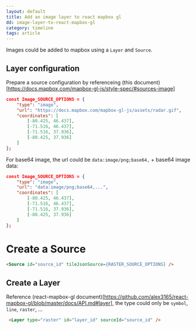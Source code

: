 ```yaml
---
layout: default
title: Add an image layer to react mapbox gl
dd: image-layer-to-react-mapbox-gl
category: timeline
tags: article
---
```


Images could be added to mapbox using a `Layer` and `Source`.

## Layer configuration
Prepare a source configuration by referenceing (this document)[https://docs.mapbox.com/mapbox-gl-js/style-spec/#sources-image]

```json
const Image_SOURCE_OPTIONS = {
    "type": "image",
    "url": "https://docs.mapbox.com/mapbox-gl-js/assets/radar.gif",
    "coordinates": [
        [-80.425, 46.437],
        [-71.516, 46.437],
        [-71.516, 37.936],
        [-80.425, 37.936]
    ] 
};
```
For base64 image, the url could be `data:image/png;base64,` + base64 image data:
```json
const Image_SOURCE_OPTIONS = {
    "type": "image",
    "url": "data:image/png;base64,...",
    "coordinates": [
        [-80.425, 46.437],
        [-71.516, 46.437],
        [-71.516, 37.936],
        [-80.425, 37.936]
    ] 
};
```

# Create a Source

```html
<Source id="source_id" tileJsonSource={RASTER_SOURCE_OPTIONS} />
```

## Create a Layer
Reference (react-mapbox-gl document)[https://github.com/alex3165/react-mapbox-gl/blob/master/docs/API.md#layer], the type could only be `symbol`, `line`, `raster`, ... 
```html
 <Layer type="raster" id="layer_id" sourceId="source_id" />
```